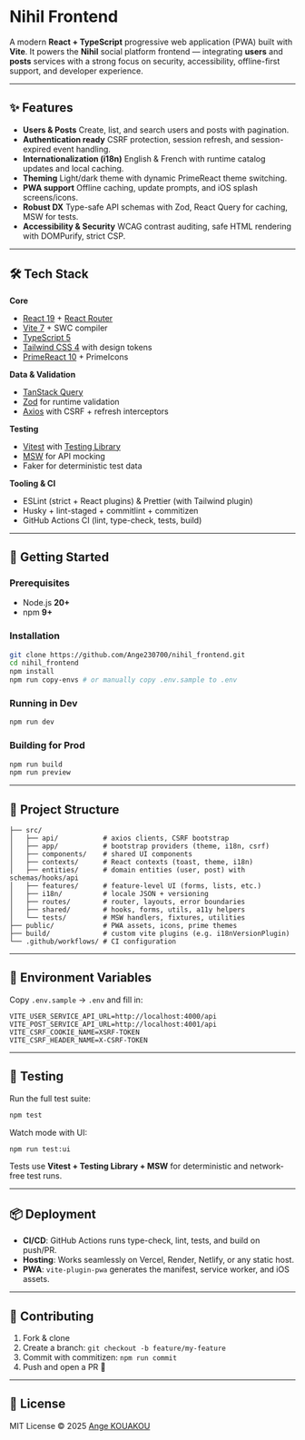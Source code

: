 <!-- nihil_frontend\README.md -->

# Nihil Frontend

A modern **React + TypeScript** progressive web application (PWA) built with **Vite**.
It powers the **Nihil** social platform frontend — integrating **users** and **posts** services with a strong focus on security, accessibility, offline-first support, and developer experience.

<!-- ![Screenshot](link-to-screenshot.png) -->

---

## ✨ Features

- **Users & Posts**
  Create, list, and search users and posts with pagination.
- **Authentication ready**
  CSRF protection, session refresh, and session-expired event handling.
- **Internationalization (i18n)**
  English & French with runtime catalog updates and local caching.
- **Theming**
  Light/dark theme with dynamic PrimeReact theme switching.
- **PWA support**
  Offline caching, update prompts, and iOS splash screens/icons.
- **Robust DX**
  Type-safe API schemas with Zod, React Query for caching, MSW for tests.
- **Accessibility & Security**
  WCAG contrast auditing, safe HTML rendering with DOMPurify, strict CSP.

---

## 🛠 Tech Stack

**Core**

- [React 19](https://react.dev/) + [React Router](https://reactrouter.com/)
- [Vite 7](https://vitejs.dev/) + SWC compiler
- [TypeScript 5](https://www.typescriptlang.org/)
- [Tailwind CSS 4](https://tailwindcss.com/) with design tokens
- [PrimeReact 10](https://primereact.org/) + PrimeIcons

**Data & Validation**

- [TanStack Query](https://tanstack.com/query/latest)
- [Zod](https://zod.dev/) for runtime validation
- [Axios](https://axios-http.com/) with CSRF + refresh interceptors

**Testing**

- [Vitest](https://vitest.dev/) with [Testing Library](https://testing-library.com/)
- [MSW](https://mswjs.io/) for API mocking
- Faker for deterministic test data

**Tooling & CI**

- ESLint (strict + React plugins) & Prettier (with Tailwind plugin)
- Husky + lint-staged + commitlint + commitizen
- GitHub Actions CI (lint, type-check, tests, build)

---

## 🚀 Getting Started

### Prerequisites

- Node.js **20+**
- npm **9+**

### Installation

```bash
git clone https://github.com/Ange230700/nihil_frontend.git
cd nihil_frontend
npm install
npm run copy-envs # or manually copy .env.sample to .env
```

### Running in Dev

```bash
npm run dev
```

### Building for Prod

```bash
npm run build
npm run preview
```

---

## 📂 Project Structure

```
├── src/
│   ├── api/           # axios clients, CSRF bootstrap
│   ├── app/           # bootstrap providers (theme, i18n, csrf)
│   ├── components/    # shared UI components
│   ├── contexts/      # React contexts (toast, theme, i18n)
│   ├── entities/      # domain entities (user, post) with schemas/hooks/api
│   ├── features/      # feature-level UI (forms, lists, etc.)
│   ├── i18n/          # locale JSON + versioning
│   ├── routes/        # router, layouts, error boundaries
│   ├── shared/        # hooks, forms, utils, a11y helpers
│   └── tests/         # MSW handlers, fixtures, utilities
├── public/            # PWA assets, icons, prime themes
├── build/             # custom vite plugins (e.g. i18nVersionPlugin)
└── .github/workflows/ # CI configuration
```

---

## 🔑 Environment Variables

Copy `.env.sample` → `.env` and fill in:

```env
VITE_USER_SERVICE_API_URL=http://localhost:4000/api
VITE_POST_SERVICE_API_URL=http://localhost:4001/api
VITE_CSRF_COOKIE_NAME=XSRF-TOKEN
VITE_CSRF_HEADER_NAME=X-CSRF-TOKEN
```

---

## 🧪 Testing

Run the full test suite:

```bash
npm test
```

Watch mode with UI:

```bash
npm run test:ui
```

Tests use **Vitest + Testing Library + MSW** for deterministic and network-free test runs.

---

## 📦 Deployment

- **CI/CD**: GitHub Actions runs type-check, lint, tests, and build on push/PR.
- **Hosting**: Works seamlessly on Vercel, Render, Netlify, or any static host.
- **PWA**: `vite-plugin-pwa` generates the manifest, service worker, and iOS assets.

---

## 🤝 Contributing

1. Fork & clone
2. Create a branch: `git checkout -b feature/my-feature`
3. Commit with commitizen: `npm run commit`
4. Push and open a PR 🚀

---

## 📜 License

MIT License © 2025 [Ange KOUAKOU](https://github.com/Ange230700)

<!-- ---

## 🙏 Acknowledgements

* [React](https://react.dev/)
* [Vite](https://vitejs.dev/)
* [PrimeReact](https://primereact.org/)
* [TanStack Query](https://tanstack.com/query)
* [MSW](https://mswjs.io/) -->
